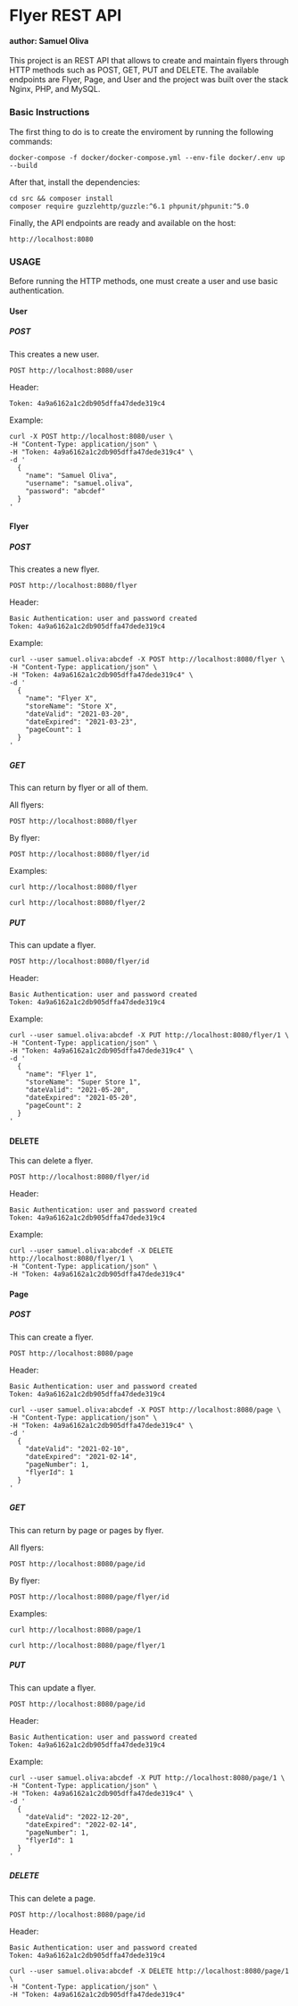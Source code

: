 # Flyer REST API

#### author: Samuel Oliva
This project is an REST API that allows to create and maintain flyers through HTTP methods such as POST, GET, PUT and DELETE. The available endpoints are Flyer, Page, and User and the project was built over the stack Nginx, PHP, and MySQL.

### Basic Instructions
The first thing to do is to create the enviroment by running the following commands:
```
docker-compose -f docker/docker-compose.yml --env-file docker/.env up --build
```

After that, install the dependencies:
```
cd src && composer install
composer require guzzlehttp/guzzle:^6.1 phpunit/phpunit:^5.0
```

Finally, the API endpoints are ready and available on the host:
```
http://localhost:8080
```

### USAGE

Before running the HTTP methods, one must create a user and use basic authentication.

#### User

##### POST

This creates a new user.

`POST http://localhost:8080/user`

Header:
```
Token: 4a9a6162a1c2db905dffa47dede319c4
```

Example:

```
curl -X POST http://localhost:8080/user \
-H "Content-Type: application/json" \
-H "Token: 4a9a6162a1c2db905dffa47dede319c4" \
-d ' 
  {
    "name": "Samuel Oliva", 
    "username": "samuel.oliva", 
    "password": "abcdef"
  }
'
```

#### Flyer

##### POST 

This creates a new flyer.

`POST http://localhost:8080/flyer`

Header:
```
Basic Authentication: user and password created
Token: 4a9a6162a1c2db905dffa47dede319c4
```

Example:

```
curl --user samuel.oliva:abcdef -X POST http://localhost:8080/flyer \
-H "Content-Type: application/json" \
-H "Token: 4a9a6162a1c2db905dffa47dede319c4" \
-d ' 
  {
    "name": "Flyer X",
    "storeName": "Store X",
    "dateValid": "2021-03-20",
    "dateExpired": "2021-03-23",
    "pageCount": 1
  }
'
```

##### GET 

This can return by flyer or all of them.

All flyers:

`POST http://localhost:8080/flyer`

By flyer:

`POST http://localhost:8080/flyer/id`

Examples:

```
curl http://localhost:8080/flyer
```

```
curl http://localhost:8080/flyer/2
```

##### PUT

This can update a flyer.

`POST http://localhost:8080/flyer/id`

Header:
```
Basic Authentication: user and password created
Token: 4a9a6162a1c2db905dffa47dede319c4
```

Example:

```
curl --user samuel.oliva:abcdef -X PUT http://localhost:8080/flyer/1 \
-H "Content-Type: application/json" \
-H "Token: 4a9a6162a1c2db905dffa47dede319c4" \
-d ' 
  {
    "name": "Flyer 1",
    "storeName": "Super Store 1",
    "dateValid": "2021-05-20",
    "dateExpired": "2021-05-20",
    "pageCount": 2
  }
'
```

#### DELETE 

This can delete a flyer.

`POST http://localhost:8080/flyer/id`

Header:
```
Basic Authentication: user and password created
Token: 4a9a6162a1c2db905dffa47dede319c4
```

Example: 

```
curl --user samuel.oliva:abcdef -X DELETE http://localhost:8080/flyer/1 \
-H "Content-Type: application/json" \
-H "Token: 4a9a6162a1c2db905dffa47dede319c4"
```

#### Page

##### POST 

This can create a flyer.

`POST http://localhost:8080/page`

Header:
```
Basic Authentication: user and password created
Token: 4a9a6162a1c2db905dffa47dede319c4
```

```
curl --user samuel.oliva:abcdef -X POST http://localhost:8080/page \
-H "Content-Type: application/json" \
-H "Token: 4a9a6162a1c2db905dffa47dede319c4" \
-d ' 
  {
    "dateValid": "2021-02-10",
    "dateExpired": "2021-02-14",
    "pageNumber": 1,
    "flyerId": 1
  }
'
```

##### GET 

This can return by page or pages by flyer.

All flyers:

`POST http://localhost:8080/page/id`

By flyer:

`POST http://localhost:8080/page/flyer/id`

Examples:

```
curl http://localhost:8080/page/1
```

```
curl http://localhost:8080/page/flyer/1
```

##### PUT

This can update a flyer.

`POST http://localhost:8080/page/id`

Header:
```
Basic Authentication: user and password created
Token: 4a9a6162a1c2db905dffa47dede319c4
```

Example:

```
curl --user samuel.oliva:abcdef -X PUT http://localhost:8080/page/1 \
-H "Content-Type: application/json" \
-H "Token: 4a9a6162a1c2db905dffa47dede319c4" \
-d ' 
  {
    "dateValid": "2022-12-20",
    "dateExpired": "2022-02-14",
    "pageNumber": 1,
    "flyerId": 1
  }
'
```

##### DELETE 

This can delete a page.

`POST http://localhost:8080/page/id`

Header:
```
Basic Authentication: user and password created
Token: 4a9a6162a1c2db905dffa47dede319c4
```

```
curl --user samuel.oliva:abcdef -X DELETE http://localhost:8080/page/1 \
-H "Content-Type: application/json" \
-H "Token: 4a9a6162a1c2db905dffa47dede319c4"
```

